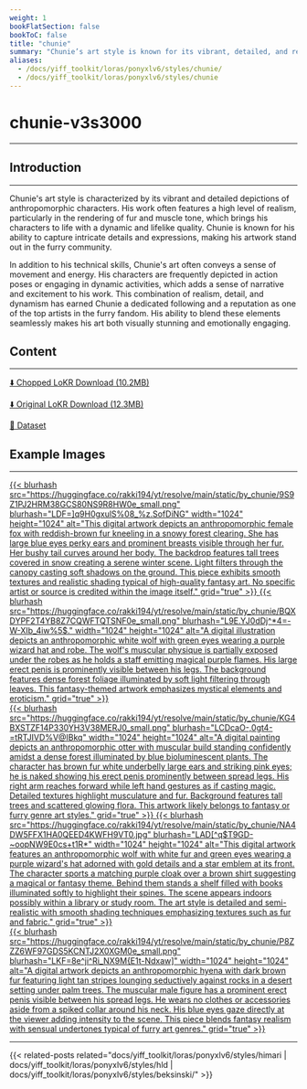 ```yaml
---
weight: 1
bookFlatSection: false
bookToC: false
title: "chunie"
summary: "Chunie’s art style is known for its vibrant, detailed, and realistic depictions of anthropomorphic characters, capturing intricate details and expressions, and conveying a sense of movement and energy, which has earned him a dedicated following in the furry community."
aliases:
  - /docs/yiff_toolkit/loras/ponyxlv6/styles/chunie/
  - /docs/yiff_toolkit/loras/ponyxlv6/styles/chunie
---
```


<!--markdownlint-disable MD025 MD033 -->

# chunie-v3s3000

---

## Introduction

---

Chunie's art style is characterized by its vibrant and detailed depictions of anthropomorphic characters. His work often features a high level of realism, particularly in the rendering of fur and muscle tone, which brings his characters to life with a dynamic and lifelike quality. Chunie is known for his ability to capture intricate details and expressions, making his artwork stand out in the furry community.

In addition to his technical skills, Chunie's art often conveys a sense of movement and energy. His characters are frequently depicted in action poses or engaging in dynamic activities, which adds a sense of narrative and excitement to his work. This combination of realism, detail, and dynamism has earned Chunie a dedicated following and a reputation as one of the top artists in the furry fandom. His ability to blend these elements seamlessly makes his art both visually stunning and emotionally engaging.

## Content

---

[⬇️ Chopped LoKR Download (10.2MB)](https://huggingface.co/rakki194/yt/resolve/main/by_chunie-v3s3000c.safetensors)

[⬇️ Original LoKR Download (12.3MB)](https://huggingface.co/rakki194/yt/resolve/main/by_chunie-v3s3000.safetensors)

[📐 Dataset](https://huggingface.co/datasets/k4d3/chunie)

## Example Images

---

<div class="image-grid">
  <div class="image-grid-container">
    <a href="https://huggingface.co/rakki194/yt/resolve/main/static/by_chunie/9S9Z1PJ2HRM38GCS80NS9R8HW0e.png">
      {{< blurhash
        src="https://huggingface.co/rakki194/yt/resolve/main/static/by_chunie/9S9Z1PJ2HRM38GCS80NS9R8HW0e_small.png"
        blurhash="LDF=]q9H0gxulS%08_%z.SofDiNG"
        width="1024"
        height="1024"
        alt="This digital artwork depicts an anthropomorphic female fox with reddish-brown fur kneeling in a snowy forest clearing. She has large blue eyes perky ears and prominent breasts visible through her fur. Her bushy tail curves around her body. The backdrop features tall trees covered in snow creating a serene winter scene. Light filters through the canopy casting soft shadows on the ground. This piece exhibits smooth textures and realistic shading typical of high-quality fantasy art. No specific artist or source is credited within the image itself."
        grid="true"
      >}}
    </a>
    <a href="https://huggingface.co/rakki194/yt/resolve/main/static/by_chunie/BQXDYPF2T4YB8Z7CQWFTQTSNF0e.png">
      {{< blurhash
        src="https://huggingface.co/rakki194/yt/resolve/main/static/by_chunie/BQXDYPF2T4YB8Z7CQWFTQTSNF0e_small.png"
        blurhash="L9E.YJ0dDj^*4=-W-XIb_4iw%5$."
        width="1024"
        height="1024"
        alt="A digital illustration depicts an anthropomorphic white wolf with green eyes wearing a purple wizard hat and robe. The wolf's muscular physique is partially exposed under the robes as he holds a staff emitting magical purple flames. His large erect penis is prominently visible between his legs. The background features dense forest foliage illuminated by soft light filtering through leaves. This fantasy-themed artwork emphasizes mystical elements and eroticism."
        grid="true"
      >}}
    </a>
  </div>
</div>
<div class="image-grid">
  <div class="image-grid-container">
    <a href="https://huggingface.co/rakki194/yt/resolve/main/static/by_chunie/KG4BXSTZF14P330YH3V38MERJ0.jpg">
      {{< blurhash
        src="https://huggingface.co/rakki194/yt/resolve/main/static/by_chunie/KG4BXSTZF14P330YH3V38MERJ0_small.png"
        blurhash="LCDcaO-,0gt4-=tRTJIVD%V@IBkq"
        width="1024"
        height="1024"
        alt="A digital painting depicts an anthropomorphic otter with muscular build standing confidently amidst a dense forest illuminated by blue bioluminescent plants. The character has brown fur white underbelly large ears and striking pink eyes; he is naked showing his erect penis prominently between spread legs. His right arm reaches forward while left hand gestures as if casting magic. Detailed textures highlight musculature and fur. Background features tall trees and scattered glowing flora. This artwork likely belongs to fantasy or furry genre art styles."
        grid="true"
      >}}
    </a>
    <a href="https://huggingface.co/rakki194/yt/resolve/main/static/by_chunie/up_00018_.png">
      {{< blurhash
        src="https://huggingface.co/rakki194/yt/resolve/main/static/by_chunie/NA4DW5FFX1HA0QEED4KWFH9VT0.jpg"
        blurhash="LAD[^q$T9GD-~oopNW9E0cs+t1R*"
        width="1024"
        height="1024"
        alt="This digital artwork features an anthropomorphic wolf with white fur and green eyes wearing a purple wizard's hat adorned with gold details and a star emblem at its front. The character sports a matching purple cloak over a brown shirt suggesting a magical or fantasy theme. Behind them stands a shelf filled with books illuminated softly to highlight their spines. The scene appears indoors possibly within a library or study room. The art style is detailed and semi-realistic with smooth shading techniques emphasizing textures such as fur and fabric."
        grid="true"
      >}}
    </a>
  </div>
</div>
<div class="image-grid">
  <div class="image-grid-container">
    <a href="https://huggingface.co/rakki194/yt/resolve/main/static/by_chunie/P8ZZZ6WF97GDS5KCNTJ2X0XGM0e.png">
      {{< blurhash
        src="https://huggingface.co/rakki194/yt/resolve/main/static/by_chunie/P8ZZZ6WF97GDS5KCNTJ2X0XGM0e_small.png"
        blurhash="LKF=8e^ji^Ri_NX9M{E1t-Ndxaw]"
        width="1024"
        height="1024"
        alt="A digital artwork depicts an anthropomorphic hyena with dark brown fur featuring light tan stripes lounging seductively against rocks in a desert setting under palm trees. The muscular male figure has a prominent erect penis visible between his spread legs. He wears no clothes or accessories aside from a spiked collar around his neck. His blue eyes gaze directly at the viewer adding intensity to the scene. This piece blends fantasy realism with sensual undertones typical of furry art genres."
        grid="true"
      >}}
    </a>
  </div>
</div>

---

<!--
HUGO_SEARCH_EXCLUDE_START
-->
{{< related-posts related="docs/yiff_toolkit/loras/ponyxlv6/styles/himari | docs/yiff_toolkit/loras/ponyxlv6/styles/hld | docs/yiff_toolkit/loras/ponyxlv6/styles/beksinski/" >}}
<!--
HUGO_SEARCH_EXCLUDE_END
-->
